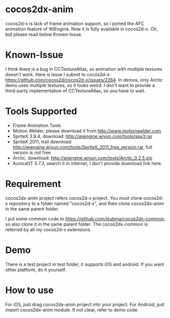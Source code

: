 cocos2dx-anim
=============
cocos2d-x is lack of frame animation support, so I ported the AFC animation feature of WiEngine. Now it is fully
available in cocos2d-x. Oh, but please read below Known-Issue.

Known-Issue
=============
I think there is a bug in CCTextureAtlas, so animation with multiple textures doesn't work. Here is issue I submit to 
cocos2d-x: https://github.com/cocos2d/cocos2d-x/issues/2264. In demos, only Arctic demo uses multiple textures, so it 
looks weird. I don't want to provide a third-party implementation of CCTextureAtlas, so you have to wait.

Tools Supported
=============
 * Frame Animation Tools
  * Motion Welder, please download it from http://www.motionwelder.com
  * SpriteX 3.9.4, download: http://wiengine.wiyun.com/tools/spx3.rar
  * SpriteX 2011, trail download: http://wiengine.wiyun.com/tools/SpriteX_2011_free_version.rar, full version is not free
  * Arctic, download: http://wiengine.wiyun.com/tools/Arctic_0.2.5.zip
  * AuroraGT 0.7.3, search it in internet, I don't provide download link here.

Requirement
===========
cocos2dx-anim project refers cocos2d-x project. You must clone cocos2d-x repository to a folder named "cocos2d-x", 
and then clone cocos2dx-anim in the same parent folder. 

I put some common code to https://github.com/stubma/cocos2dx-common, so also clone it in the same parent folder.
The cocos2dx-common is referred by all my cocos2d-x extensions.

Demo
===========
There is a test project in test folder, it supports iOS and android. If you want other platform, do it yourself.

How to use
===========
For iOS, just drag cocos2dx-anim project into your project. For Android, just import cocos2dx-anim module. If not clear, 
refer to demo code.
